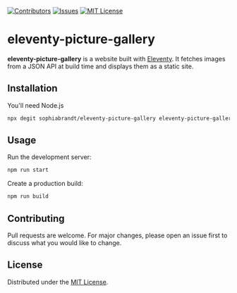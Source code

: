 [![Contributors][contributors-shield]][contributors-url]
[![Issues][issues-shield]][issues-url]
[![MIT License][license-shield]][license-url]

# eleventy-picture-gallery

**eleventy-picture-gallery** is a website built with [Eleventy](https://www.11ty.dev/). It fetches images from a JSON API at build time and displays them as a static site.

## Installation

You'll need Node.js

```bash
npx degit sophiabrandt/eleventy-picture-gallery eleventy-picture-gallery
```

## Usage

Run the development server:

```bash
npm run start
```

Create a production build:

```bash
npm run build
```

## Contributing

Pull requests are welcome. For major changes, please open an issue first to discuss what you would like to change.

## License

Distributed under the [MIT License](https://choosealicense.com/licenses/mit/).

[contributors-shield]: https://img.shields.io/github/contributors/sophiabrandt/eleventy-picture-gallery.svg?style=flat-square
[contributors-url]: https://github.com/sophiabrandt/eleventy-picture-gallery/graphs/contributors
[forks-shield]: https://img.shields.io/github/forks/sophiabrandt/eleventy-picture-gallery.svg?style=flat-square
[forks-url]: https://github.com/sophiabrandt/eleventy-picture-gallery/network/members
[issues-shield]: https://img.shields.io/github/issues/sophiabrandt/eleventy-picture-gallery.svg?style=flat-square
[issues-url]: https://github.com/sophiabrandt/eleventy-picture-gallery/issues
[license-shield]: https://img.shields.io/github/license/sophiabrandt/eleventy-picture-gallery.svg?style=flat-square
[license-url]: https://github.com/sophiabrandt/eleventy-picture-gallery/blob/master/LICENSE.txt

